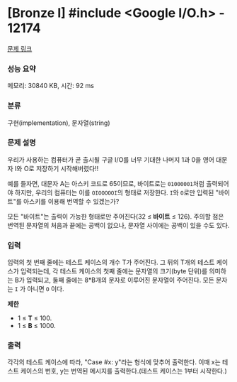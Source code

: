 # [Bronze I] #include <Google I/O.h> - 12174 

[문제 링크](https://www.acmicpc.net/problem/12174) 

### 성능 요약

메모리: 30840 KB, 시간: 92 ms

### 분류

구현(implementation), 문자열(string)

### 문제 설명

<p>우리가 사용하는 컴퓨터가 곧 출시될 구글 I/O를 너무 기대한 나머지 1과 0을 영어 대문자 I와 O로 저장하기 시작해버렸다!!</p>

<p>예를 들자면, 대문자 A는 아스키 코드로 65이므로, 바이트로는 <code>01000001</code>처럼 출력되어야 하지만, 우리의 컴퓨터는 이를 <code>OIOOOOOI</code>의 형태로 저장한다. <code>I</code>와 <code>O</code>로만 입력된 "바이트"를 아스키를 이용해 번역할 수 있겠는가?</p>

<p>모든 "바이트"는 출력이 가능한 형태로만 주어진다(32 ≤<strong> 바이트</strong> ≤ 126). 주의할 점은 번역된 문자열의 처음과 끝에는 공백이 없으나, 문자열 사이에는 공백이 있을 수도 있다.</p>

### 입력 

 <p>입력의 첫 번째 줄에는 테스트 케이스의 개수 T가 주어진다. 그 뒤의 T개의 테스트 케이스가 입력되는데, 각 테스트 케이스의 첫째 줄에는 문자열의 크기(byte 단위)를 의미하는 B가 입력되고, 둘째 줄에는 8*B개의 문자로 이루어진 문자열이 주어진다. 모든 문자는 <code>I</code> 가 아니면 <code>O</code> 이다.</p>

<p><strong>제한</strong></p>

<ul>
	<li>1 ≤ <strong>T</strong> ≤ 100.</li>
	<li>1 ≤ <strong>B</strong> ≤ 1000.</li>
</ul>

### 출력 

 <p>각각의 테스트 케이스에 따라, "Case #x: y"라는 형식에 맞추어 출력한다. 이때  x는 테스트 케이스의 번호, y는 번역된 메시지를 출력한다.(테스트 케이스는 1부터 시작한다.)</p>

